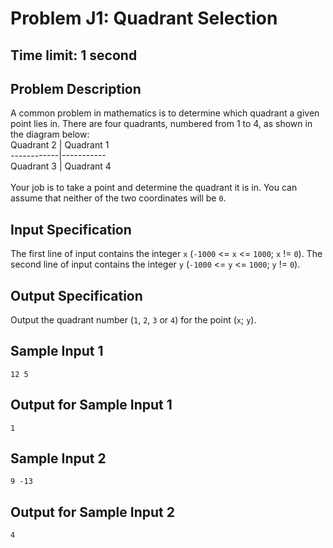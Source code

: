 # Problem J1: Quadrant Selection #
## Time limit: 1 second ##

## Problem Description ##
A common problem in mathematics is to determine which quadrant a given point lies in. There are four quadrants, numbered from 1 to 4, as shown in the diagram below: <br/>
Quadrant 2 | Quadrant 1 <br/>
------------|----------- <br/>
Quadrant 3 | Quadrant 4 <br/><br/>
Your job is to take a point and determine the quadrant it is in. You can assume that neither of the two coordinates will be ```0```.
## Input Specification ##
The first line of input contains the integer ```x``` (```-1000``` <= ```x``` <= ```1000```; ```x``` != ```0```). The second line of input contains the integer ```y``` (```-1000``` <= ```y``` <= ```1000```; ```y``` != ```0```).
## Output Specification ##
Output the quadrant number (```1```, ```2```, ```3``` or ```4```) for the point (```x```; ```y```).
## Sample Input 1 ##
```
12 5
```
## Output for Sample Input 1 ##
```
1
```
## Sample Input 2 ##
```
9 -13
```
## Output for Sample Input 2 ##
```
4 
```